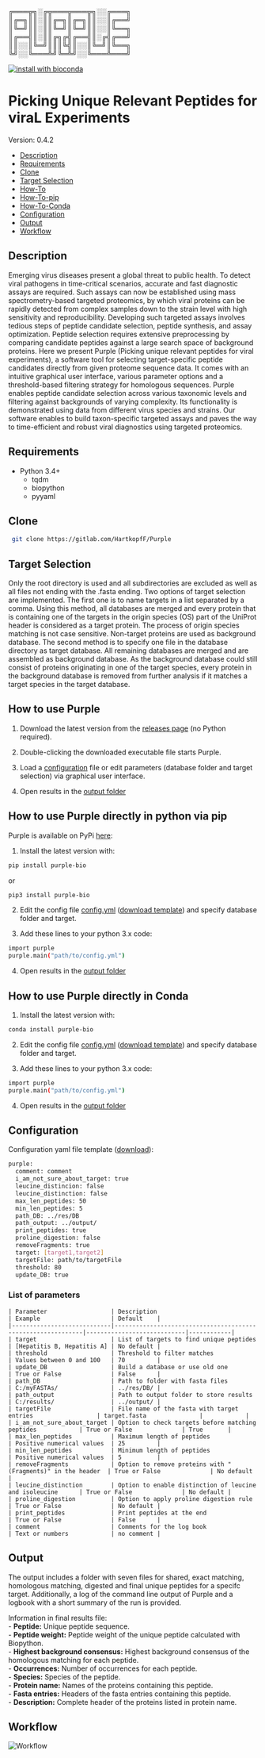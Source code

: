 ╔═══╦╗░╔╦═══╦═══╦╗░░╔═══╗  
║╔═╗║║░║║╔═╗║╔═╗║║░░║╔══╝  
║╚═╝║║░║║╚═╝║╚═╝║║░░║╚══╗  
║╔══╣║░║║╔╗╔╣╔══╣║░╔╣╔══╝  
║║░░║╚═╝║║║╚╣║░░║╚═╝║╚══╗  
╚╝░░╚═══╩╝╚═╩╝░░╚═══╩═══╝  

[![install with bioconda](https://img.shields.io/badge/install%20with-bioconda-brightgreen.svg?style=flat)](http://bioconda.github.io/recipes/purple-bio/README.html)

# Picking Unique Relevant Peptides for viraL Experiments
  Version: 0.4.2


- [Description](#description)
- [Requirements](#requirements)
- [Clone](#clone)
- [Target Selection](#target-selection)
- [How-To](#how-to-use-purple)
- [How-To-pip](#how-to-use-purple-directly-in-python-via-pip)
- [How-To-Conda](#how-to-use-purple-directly-in-conda)
- [Configuration](#configuration)
- [Output](#output)
- [Workflow](#workflow)


## Description
Emerging virus diseases present a global threat to public health. To detect viral pathogens in time-critical scenarios, accurate and fast diagnostic assays are required. Such assays can now be established using mass spectrometry-based targeted proteomics, by which viral proteins can be rapidly detected from complex samples down to the strain level with high sensitivity and reproducibility. Developing such targeted assays involves tedious steps of peptide candidate selection, peptide synthesis, and assay optimization. Peptide selection requires extensive preprocessing by comparing candidate peptides against a large search space of background proteins. Here we present Purple (Picking unique relevant peptides for viral experiments), a software tool for selecting target-specific peptide candidates directly from given proteome sequence data. It comes with an intuitive graphical user interface, various parameter options and a threshold-based filtering strategy for homologous sequences. Purple enables peptide candidate selection across various taxonomic levels and filtering against backgrounds of varying complexity. Its functionality is demonstrated using data from different virus species and strains. Our software enables to build taxon-specific targeted assays and paves the way to time-efficient and robust viral diagnostics using targeted proteomics.

## Requirements

- Python 3.4+
	+ tqdm
	+ biopython
	+ pyyaml

## Clone 

```bash
 git clone https://gitlab.com/HartkopfF/Purple
 ```

## Target Selection

Only the root directory is used and all subdirectories are excluded as well as all files not ending with the .fasta ending. Two options of target selection are implemented. 
The first one is to name targets in a list separated by a comma. Using this method, all databases are merged and every protein that is containing one of the targets in the origin species (OS) part of the UniProt header is considered as a target protein. The process of origin species matching is not case sensitive.  Non-target proteins are used as background database.
The second method is to specify one file in the database directory as target database. All  remaining databases are merged and are assembled as background database. As the background database could still consist of proteins originating in one of the target species, every protein in the background database is removed from further analysis if it matches a target species in the target database.

## How to use Purple

1. Download the latest version from the [releases page](https://gitlab.com/HartkopfF/Purple/-/releases) (no Python required).

2. Double-clicking the downloaded executable file starts Purple.

3. Load a [configuration](#configuration) file or edit parameters (database folder and target selection) via graphical user interface.

4. Open results in the [output folder](#output) 


## How to use Purple directly in python via pip

Purple is available on PyPi [here](https://pypi.org/project/purple-bio/):

1. Install the latest version with:

 ```bash
pip install purple-bio
```

or


 ```bash
pip3 install purple-bio
```

2. Edit the config file [config.yml](#configuration) ([download template](https://gitlab.com/HartkopfF/Purple/blob/fad197d20f458f96f1ec7203abf86cce3c7ca5d7/src/config/config.yml)) and specify database folder and target.
 
3. Add these lines to your python 3.x code:

 ```bash
import purple
purple.main("path/to/config.yml")
```

4. Open results in the [output folder](#output)  

## How to use Purple directly in Conda

1. Install the latest version with:

 ```bash
conda install purple-bio
```

2. Edit the config file [config.yml](#configuration) ([download template](https://gitlab.com/HartkopfF/Purple/blob/fad197d20f458f96f1ec7203abf86cce3c7ca5d7/src/config/config.yml)) and specify database folder and target.
 

3. Add these lines to your python 3.x code:

 ```bash
import purple
purple.main("path/to/config.yml")
```

4. Open results in the [output folder](#output)

		
## Configuration


Configuration yaml file template ([download](https://gitlab.com/HartkopfF/Purple/blob/fad197d20f458f96f1ec7203abf86cce3c7ca5d7/src/config/config.yml)):

```bash
purple:
  comment: comment
  i_am_not_sure_about_target: true
  leucine_distincion: false
  leucine_distinction: false
  max_len_peptides: 50
  min_len_peptides: 5
  path_DB: ../res/DB
  path_output: ../output/
  print_peptides: true
  proline_digestion: false
  removeFragments: true
  target: [target1,target2]
  targetFile: path/to/targetFile
  threshold: 80
  update_DB: true
```

### List of parameters
	| Parameter                  | Description                                                 | Example                    | Default    |
 	|----------------------------|-------------------------------------------------------------|----------------------------|------------|
 	| target                     | List of targets to find unique peptides                     | [Hepatitis B, Hepatitis A] | No default |
 	| threshold                  | Threshold to filter matches                                 | Values between 0 and 100   | 70         |
 	| update_DB                  | Build a database or use old one                             | True or False              | False      |
 	| path_DB                    | Path to folder with fasta files                             | C:/myFASTAs/               | ../res/DB/ |
 	| path_output                | Path to output folder to store results                      | C:/results/                | ../output/ |
 	| targetFile                 | File name of the fasta with target entries                  | target.fasta               |            |
 	| i_am_not_sure_about_target | Option to check targets before matching peptides            | True or False              | True       |
	| max_len_peptides           | Maximum length of peptides                                  | Positive numerical values  | 25         |
 	| min_len_peptides           | Minimum length of peptides                                  | Positive numerical values  | 5          |
 	| removeFragments            | Option to remove proteins with "(Fragments)" in the header  | True or False              | No default |
 	| leucine_distinction        | Option to enable distinction of leucine and isoleucine      | True or False              | No default |
 	| proline_digestion          | Option to apply proline digestion rule                      | True or False              | No default |
 	| print_peptides             | Print peptides at the end                                   | True or False              | False      |
 	| comment                    | Comments for the log book                                   | Text or numbers            | no comment |

## Output

The output includes a folder with seven files for shared, exact matching, homologous matching, digested and final unique peptides for a specifc target. Additionally, a log of the command line output of Purple and a logbook with a short summary of the run is provided.

Information in final results file:  
	- **Peptide:** Unique peptide sequence.  
	- **Peptide weight:** Peptide weight of the unique peptide calculated with Biopython.  
	- **Highest background consensus:** Highest background consensus of the homologous matching for each peptide.  
	- **Occurrences:** Number of occurrences for each peptide.   
	- **Species:** Species of the peptide.  
	- **Protein name:** Names of the proteins containing this peptide.  
	- **Fasta entries:** Headers of the fasta entries containing this peptide.  
	- **Description:** Complete header of the proteins listed in protein name.   

## Workflow

![Workflow](https://gitlab.com/HartkopfF/Purple/raw/master/res/images/workflow.png)
